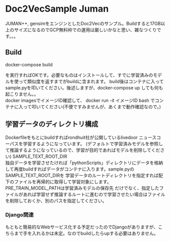 # Doc2VecSample Juman
JUMAN++, gensimをエンジンとしたDoc2Vecのサンプル。Buildすると17GB以上のサイズになるのでGCP無料枠での運用は厳しいかなと思い、雑なつくりです。。。

## Build
docker-compose build
  
を実行すればOKです。必要なものはインストールして、すでに学習済みのモデルを使って類似度を返すまでがbuildに含まれます。
build後はコンテナに入ってsample.pyを叩いてください。後述しますが、docker-compose up しても何も起こりません。。  
docker imagesでイメージID確認して、 docker run -it イメージID bash でコンテナに入って叩いてください(不便ですみませんが、あくまで動作確認なので。)

## 学習データのディレクトリ構成
Dockerfileをもとにbuildすればrondhuit社が公開しているlivedoor ニュースコーパスを学習するようになっています。
(デフォルトで学習済みモデルを参照して推論するようになっているので、学習が目的であればモデルを削除してください)
SAMPLE_TEXT_ROOT_DIR  
独自データを学習させたければ「pythonScripts」ディレクトリにデータを格納して再度buildすればデータがコンテナに入ります。sample.pyのSAMPLE_TEXT_ROOT_DIRを
学習データのルートディレクトリを指定すれば配下のファイルを再帰的に取得して学習対象にします。PRE_TRAIN_MODEL_PATHは学習済みモデルの保存先
だけでなく、指定したファイルがあれば学習せず推論するルートに進むので学習させたい場合はファイルを削除しておくか、別のパスを指定してください。

### Django関連
もともと簡易的なWebサービス化する予定だったのでDjangoがありますが、こちらまで手を入れるかは未定。なのでbuildしたらupする必要はありません。